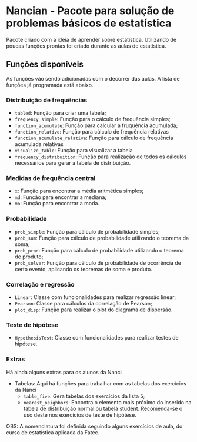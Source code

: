 # Nancian - Pacote para solução de problemas básicos de estatística

Pacote criado com a ideia de aprender sobre estatística. Utilizando de poucas funções prontas foi criado durante as aulas de estatística.

## Funções disponíveis

As funções vão sendo adicionadas com o decorrer das aulas. A lista de funções já programada está abaixo.

### Distribuição de frequências

- <code>tabled</code>: Função para criar uma tabela;
- <code>frequency_simple</code>: Função para o cálculo de frequência simples; 
- <code>function_acumulate</code>: Função para calcular a fruquência acumulada;
- <code>function_relative</code>: Função para cálculo de frequência relativas 
- <code>function_acumulate_relative</code>: Função para cálculo de frequência acumulada relativas
- <code>visualize_table</code>: Função para visualizar a tabela 
- <code>frequency_distribuition</code>: Função para realização de todos os cálculos necessários para gerar a tabela de distribuição. 

### Medidas de frequência central
- <code>x</code>: Função para encontrar a média aritmética simples; 
- <code>md</code>: Função para encontrar a mediana; 
- <code>mo</code>: Função para encontrar a moda. 

### Probabilidade

- <code>prob_simple</code>: Função para cálculo de probabilidade simples;
- <code>prob_sum</code>: Função para cálculo de probabilidade utilizando o teorema da soma;
- <code>prob_prod</code>: Função para cálculo de probabilidade utilizando o teorema de produto;
- <code>prob_solver</code>: Função para cálculo de probabilidade de ocorrência de certo evento, aplicando os teoremas de soma e produto.

### Correlação e regressão

- <code>Linear</code>: Classe com funcionalidades para realizar regressão linear;
- <code>Pearson</code>: Classe para cálculos da correlação de Pearson;
- <code>plot_disp</code>: Função para realizar o plot do diagrama de dispersão.

### Teste de hipótese
- <code>HypothesisTest</code>: Classe com funcionalidades para realizar testes de hipótese.

### Extras

Há ainda alguns extras para os alunos da Nanci

- Tabelas: Aqui há funções para trabalhar com as tabelas dos exercícios da Nanci
	- <code>table_five</code>: Gera tabelas dos exercícios da lista 5;
	- <code>nearest_neighbors</code>: Encontra o elemento mais próximo do inserido na tabela de distribuição normal ou tabela student. Recomenda-se o uso deste nos exercícios de teste de hipótese.

OBS: A nomenclatura foi definida seguindo alguns exercícios de aula, do curso de estatística aplicada da Fatec.
